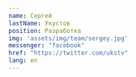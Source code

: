 ```yaml
---
name: Сергей
lastName: Укустов
position: Разработка
img: 'assets/img/team/sergey.jpg'
messenger: "facebook"
href: "https://twitter.com/ukstv"
lang: en
---
```

